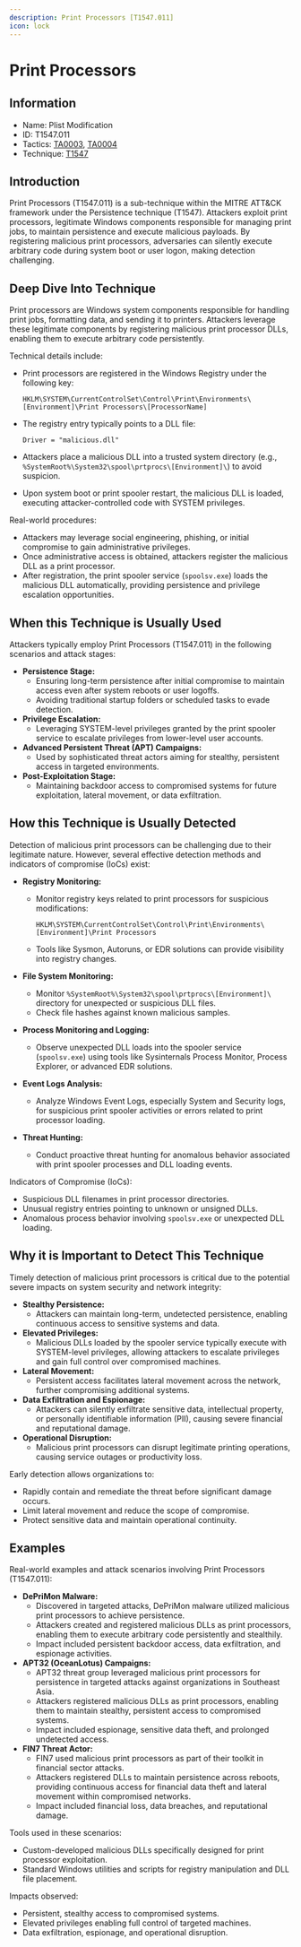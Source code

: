```yaml
---
description: Print Processors [T1547.011]
icon: lock
---
```


# Print Processors

## Information

- Name: Plist Modification
- ID: T1547.011
- Tactics: [TA0003](../TA0003/TA0003.md), [TA0004](../TA0004/TA0004.md)
- Technique: [T1547](T1547.md)

## Introduction

Print Processors (T1547.011) is a sub-technique within the MITRE ATT\&CK framework under the Persistence technique (T1547). Attackers exploit print processors, legitimate Windows components responsible for managing print jobs, to maintain persistence and execute malicious payloads. By registering malicious print processors, adversaries can silently execute arbitrary code during system boot or user logon, making detection challenging.

## Deep Dive Into Technique

Print processors are Windows system components responsible for handling print jobs, formatting data, and sending it to printers. Attackers leverage these legitimate components by registering malicious print processor DLLs, enabling them to execute arbitrary code persistently.

Technical details include:

- Print processors are registered in the Windows Registry under the following key:

  ```
  HKLM\SYSTEM\CurrentControlSet\Control\Print\Environments\[Environment]\Print Processors\[ProcessorName]
  ```

- The registry entry typically points to a DLL file:

  ```
  Driver = "malicious.dll"
  ```

- Attackers place a malicious DLL into a trusted system directory (e.g., `%SystemRoot%\System32\spool\prtprocs\[Environment]\`) to avoid suspicion.
- Upon system boot or print spooler restart, the malicious DLL is loaded, executing attacker-controlled code with SYSTEM privileges.

Real-world procedures:

- Attackers may leverage social engineering, phishing, or initial compromise to gain administrative privileges.
- Once administrative access is obtained, attackers register the malicious DLL as a print processor.
- After registration, the print spooler service (`spoolsv.exe`) loads the malicious DLL automatically, providing persistence and privilege escalation opportunities.

## When this Technique is Usually Used

Attackers typically employ Print Processors (T1547.011) in the following scenarios and attack stages:

- **Persistence Stage:**
  - Ensuring long-term persistence after initial compromise to maintain access even after system reboots or user logoffs.
  - Avoiding traditional startup folders or scheduled tasks to evade detection.
- **Privilege Escalation:**
  - Leveraging SYSTEM-level privileges granted by the print spooler service to escalate privileges from lower-level user accounts.
- **Advanced Persistent Threat (APT) Campaigns:**
  - Used by sophisticated threat actors aiming for stealthy, persistent access in targeted environments.
- **Post-Exploitation Stage:**
  - Maintaining backdoor access to compromised systems for future exploitation, lateral movement, or data exfiltration.

## How this Technique is Usually Detected

Detection of malicious print processors can be challenging due to their legitimate nature. However, several effective detection methods and indicators of compromise (IoCs) exist:

- **Registry Monitoring:**

  - Monitor registry keys related to print processors for suspicious modifications:

    ```
    HKLM\SYSTEM\CurrentControlSet\Control\Print\Environments\[Environment]\Print Processors
    ```

  - Tools like Sysmon, Autoruns, or EDR solutions can provide visibility into registry changes.

- **File System Monitoring:**
  - Monitor `%SystemRoot%\System32\spool\prtprocs\[Environment]\` directory for unexpected or suspicious DLL files.
  - Check file hashes against known malicious samples.
- **Process Monitoring and Logging:**
  - Observe unexpected DLL loads into the spooler service (`spoolsv.exe`) using tools like Sysinternals Process Monitor, Process Explorer, or advanced EDR solutions.
- **Event Logs Analysis:**
  - Analyze Windows Event Logs, especially System and Security logs, for suspicious print spooler activities or errors related to print processor loading.
- **Threat Hunting:**
  - Conduct proactive threat hunting for anomalous behavior associated with print spooler processes and DLL loading events.

Indicators of Compromise (IoCs):

- Suspicious DLL filenames in print processor directories.
- Unusual registry entries pointing to unknown or unsigned DLLs.
- Anomalous process behavior involving `spoolsv.exe` or unexpected DLL loading.

## Why it is Important to Detect This Technique

Timely detection of malicious print processors is critical due to the potential severe impacts on system security and network integrity:

- **Stealthy Persistence:**
  - Attackers can maintain long-term, undetected persistence, enabling continuous access to sensitive systems and data.
- **Elevated Privileges:**
  - Malicious DLLs loaded by the spooler service typically execute with SYSTEM-level privileges, allowing attackers to escalate privileges and gain full control over compromised machines.
- **Lateral Movement:**
  - Persistent access facilitates lateral movement across the network, further compromising additional systems.
- **Data Exfiltration and Espionage:**
  - Attackers can silently exfiltrate sensitive data, intellectual property, or personally identifiable information (PII), causing severe financial and reputational damage.
- **Operational Disruption:**
  - Malicious print processors can disrupt legitimate printing operations, causing service outages or productivity loss.

Early detection allows organizations to:

- Rapidly contain and remediate the threat before significant damage occurs.
- Limit lateral movement and reduce the scope of compromise.
- Protect sensitive data and maintain operational continuity.

## Examples

Real-world examples and attack scenarios involving Print Processors (T1547.011):

- **DePriMon Malware:**
  - Discovered in targeted attacks, DePriMon malware utilized malicious print processors to achieve persistence.
  - Attackers created and registered malicious DLLs as print processors, enabling them to execute arbitrary code persistently and stealthily.
  - Impact included persistent backdoor access, data exfiltration, and espionage activities.
- **APT32 (OceanLotus) Campaigns:**
  - APT32 threat group leveraged malicious print processors for persistence in targeted attacks against organizations in Southeast Asia.
  - Attackers registered malicious DLLs as print processors, enabling them to maintain stealthy, persistent access to compromised systems.
  - Impact included espionage, sensitive data theft, and prolonged undetected access.
- **FIN7 Threat Actor:**
  - FIN7 used malicious print processors as part of their toolkit in financial sector attacks.
  - Attackers registered DLLs to maintain persistence across reboots, providing continuous access for financial data theft and lateral movement within compromised networks.
  - Impact included financial loss, data breaches, and reputational damage.

Tools used in these scenarios:

- Custom-developed malicious DLLs specifically designed for print processor exploitation.
- Standard Windows utilities and scripts for registry manipulation and DLL file placement.

Impacts observed:

- Persistent, stealthy access to compromised systems.
- Elevated privileges enabling full control of targeted machines.
- Data exfiltration, espionage, and operational disruption.
